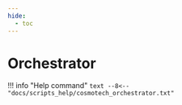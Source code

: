 ```yaml
---
hide:
  - toc
---
```

# Orchestrator

!!! info "Help command"
    ```text
    --8<-- "docs/scripts_help/cosmotech_orchestrator.txt"
    ```